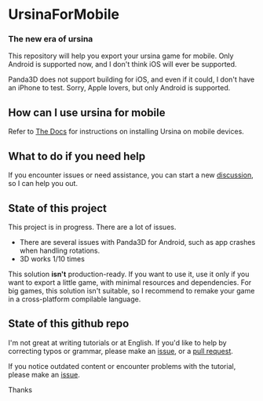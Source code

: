 # UrsinaForMobile
### The new era of ursina
This repository will help you export your ursina game for mobile.
Only Android is supported now, and I don't think iOS will ever be supported.

Panda3D does not support building for iOS, and even if it could, I don't have an iPhone to test. Sorry, Apple lovers, but only Android is supported.


## How can I use ursina for mobile
Refer to [The Docs](/docs/docs.md) for instructions on installing Ursina on mobile devices.

## What to do if you need help
If you encounter issues or need assistance, you can start a new [discussion](https://github.com/PaologGithub/UrsinaForMobile/discussions), so I can help you out.

## State of this project
This project is in progress. There are a lot of issues.
-  There are several issues with Panda3D for Android, such as app crashes when handling rotations.
-  3D works 1/10 times

This solution **isn't** production-ready.
If you want to use it, use it only if you want to export a little game, with minimal resources and dependencies.
For big games, this solution isn't suitable, so I recommend to remake your game in a cross-platform compilable language.

## State of this github repo
I'm not great at writing tutorials or at English. If you'd like to help by correcting typos or grammar, please make an [issue](https://github.com/PaologGithub/UrsinaForMobile/issues), or a [pull request](https://github.com/PaologGithub/UrsinaForMobile/pulls).

If you notice outdated content or encounter problems with the tutorial, please make an [issue](https://github.com/PaologGithub/UrsinaForMobile/issues).

Thanks